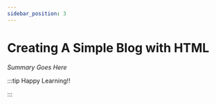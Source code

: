 ```yaml
---
sidebar_position: 3
---
```


# Creating A Simple Blog with HTML

_Summary Goes Here_

:::tip Happy Learning!!

<QuestButton text="Go To Quest" />

:::



